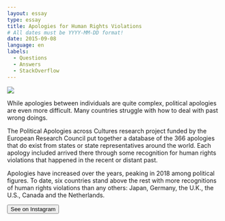 ```yaml
---
layout: essay
type: essay
title: Apologies for Human Rights Violations
# All dates must be YYYY-MM-DD format!
date: 2015-09-08
language: en
labels:
  - Questions
  - Answers
  - StackOverflow
---
```




<img class="ui medium left floated image" src="https://raw.githubusercontent.com/duygudgd/insert-data/main/dataviz-archive/apologies-for-human-rights-violations/ApologiesForHRV-1.png">

While apologies between individuals are quite complex, political apologies are even more difficult. Many countries struggle with how to deal with past wrong doings.

The Political Apologies across Cultures research project funded by the European Research Council put together a database of the 366 apologies that do exist from states or state representatives around the world. Each apology included arrived there through some recognition for human rights violations that happened in the recent or distant past.

Apologies have increased over the years, peaking in 2018 among political figures. To date, six countries stand above the rest with more recognitions of human rights violations than any others: Japan, Germany, the U.K., the U.S., Canada and the Netherlands.

<a href="https://www.instagram.com/p/ClMQDZsj9Er/?igshid=MDJmNzVkMjY=">
   <button class="ui button"> <i class="large instagram icon"></i> See on Instagram </button>
</a>

